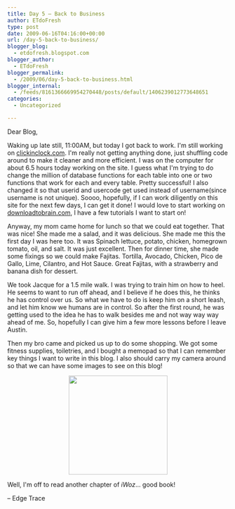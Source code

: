```yaml
---
title: Day 5 – Back to Business
author: ETdoFresh
type: post
date: 2009-06-16T04:16:00+00:00
url: /day-5-back-to-business/
blogger_blog:
  - etdofresh.blogspot.com
blogger_author:
  - ETdoFresh
blogger_permalink:
  - /2009/06/day-5-back-to-business.html
blogger_internal:
  - /feeds/8161366669954270448/posts/default/1406239012773648651
categories:
  - Uncategorized

---
```

Dear Blog,

Waking up late still, 11:00AM, but today I got back to work. I'm still working on [clickinclock.com][1]. I'm really not getting anything done, just shuffling code around to make it cleaner and more efficient. I was on the computer for about 6.5 hours today working on the site. I guess what I'm trying to do change the million of database functions for each table into one or two functions that work for each and every table. Pretty successful! I also changed it so that userid and usercode get used instead of username(since username is not unique). Soooo, hopefully, if I can work diligently on this site for the next few days, I can get it done! I would love to start working on [downloadtobrain.com][2], I have a few tutorials I want to start on!

Anyway, my mom came home for lunch so that we could eat together. That was nice! She made me a salad, and it was delicious. She made me this the first day I was here too. It was Spinach lettuce, potato, chicken, homegrown tomato, oil, and salt. It was just excellent. Then for dinner time, she made some fixings so we could make Fajitas. Tortilla, Avocado, Chicken, Pico de Gallo, Lime, Cilantro, and Hot Sauce. Great Fajitas, with a strawberry and banana dish for dessert.

We took Jacque for a 1.5 mile walk. I was trying to train him on how to heel. He seems to want to run off ahead, and I believe if he does this, he thinks he has control over us. So what we have to do is keep him on a short leash, and let him know we humans are in control. So after the first round, he was getting used to the idea he has to walk besides me and not way way way ahead of me. So, hopefully I can give him a few more lessons before I leave Austin.

Then my bro came and picked us up to do some shopping. We got some fitness supplies, toiletries, and I bought a memopad so that I can remember key things I want to write in this blog. I also should carry my camera around so that we can have some images to see on this blog!

<p align="center">
  <a href="http://lh6.ggpht.com/_yEPuIWl8ybE/Sjc0HbqZwTI/AAAAAAAAAHk/CInPMooW0Nw/s1600/S6301583.JPG"><img src="http://lh6.ggpht.com/_yEPuIWl8ybE/Sjc0HbqZwTI/AAAAAAAAAHk/CInPMooW0Nw/s288/S6301583.JPG" width="225" /></a>
</p>

Well, I'm off to read another chapter of _iWoz_... good book!

&#8211; Edge Trace

 [1]: http://www.clickinclock.com/
 [2]: http://www.downloadtobrain.com/